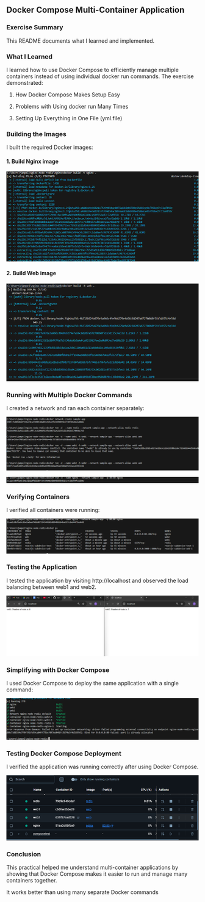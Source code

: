## Docker Compose Multi-Container Application

### Exercise Summary
This README documents what I learned and implemented.

### What I Learned
I learned how to use Docker Compose to efficiently manage multiple containers instead of using individual docker run commands. The exercise demonstrated:

1. How Docker Compose Makes Setup Easy

2. Problems with Using docker run Many Times

3.  Setting Up Everything in One File (yml.file)


### Building the Images
I built the required Docker images:

#### 1. Build Nginx image

![alt text](<assets/Screenshot 2025-03-21 120921.png>)


#### 2. Build Web image

![alt text](<assets/Screenshot 2025-03-21 122608.png>)


### Running with Multiple Docker Commands
I created a network and ran each container separately:

![alt text](<assets/Screenshot 2025-03-21 122830.png>)

![alt text](<assets/Screenshot 2025-03-21 165342.png>)


### Verifying Containers
I verified all containers were running:

![alt text](<assets/Screenshot 2025-03-21 122919.png>)


### Testing the Application
I tested the application by visiting http://localhost and observed the load balancing between web1 and web2.

![alt text](<assets/Screenshot 2025-03-21 123147.png>)


### Simplifying with Docker Compose
I used Docker Compose to deploy the same application with a single command:

![alt text](<assets/Screenshot 2025-03-21 123434.png>)


### Testing Docker Compose Deployment
I verified the application was running correctly after using Docker Compose.

![alt text](<assets/Screenshot 2025-03-21 123014.png>)



### Conclusion

This practical helped me understand multi-container applications by showing that Docker Compose makes it easier to run and manage many containers together.

It works better than using many separate Docker commands
